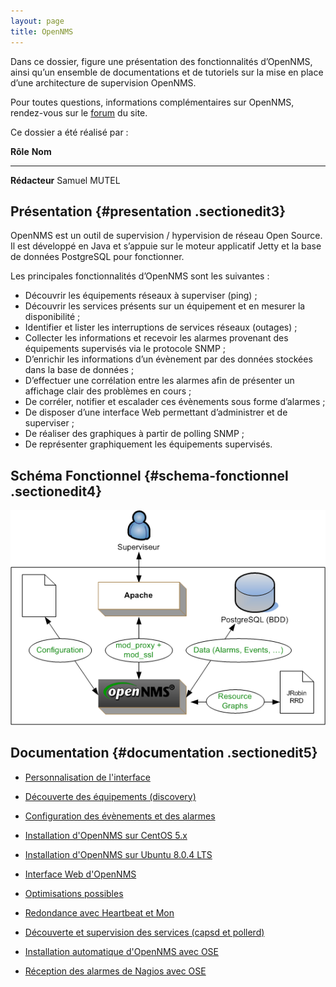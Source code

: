 ```yaml
---
layout: page
title: OpenNMS
---
```


Dans ce dossier, figure une présentation des fonctionnalités d’OpenNMS,
ainsi qu’un ensemble de documentations et de tutoriels sur la mise en
place d’une architecture de supervision OpenNMS.

Pour toutes questions, informations complémentaires sur OpenNMS,
rendez-vous sur le
[forum](http://forums.monitoring-fr.org/ "http://forums.monitoring-fr.org/")
du site.

Ce dossier a été réalisé par :

  **Rôle**        **Nom**
  --------------- --------------
  **Rédacteur**   Samuel MUTEL

Présentation {#presentation .sectionedit3}
------------

OpenNMS est un outil de supervision / hypervision de réseau Open Source.
Il est développé en Java et s’appuie sur le moteur applicatif Jetty et
la base de données PostgreSQL pour fonctionner.

Les principales fonctionnalités d’OpenNMS sont les suivantes :

-   Découvrir les équipements réseaux à superviser (ping) ;
-   Découvrir les services présents sur un équipement et en mesurer la
    disponibilité ;
-   Identifier et lister les interruptions de services réseaux (outages)
    ;
-   Collecter les informations et recevoir les alarmes provenant des
    équipements supervisés via le protocole SNMP ;
-   D’enrichir les informations d’un évènement par des données stockées
    dans la base de données ;
-   D’effectuer une corrélation entre les alarmes afin de présenter un
    affichage clair des problèmes en cours ;
-   De corréler, notifier et escalader ces évènements sous forme
    d’alarmes ;
-   De disposer d’une interface Web permettant d’administrer et de
    superviser ;
-   De réaliser des graphiques à partir de polling SNMP ;
-   De représenter graphiquement les équipements supervisés.

Schéma Fonctionnel {#schema-fonctionnel .sectionedit4}
------------------

[![](../assets/media/supervision/opennms/archi_logicielle-01.png)](../_detail/supervision/opennms/archi_logicielle-01.png@id=opennms%253Astart.html "supervision:opennms:archi_logicielle-01.png")

Documentation {#documentation .sectionedit5}
-------------

-   [Personnalisation de
    l'interface](custom-ihm.html "opennms:custom-ihm")
-   [Découverte des équipements
    (discovery)](discovery.html "opennms:discovery")
-   [Configuration des évènements et des
    alarmes](events-alarms.html "opennms:events-alarms")
-   [Installation d'OpenNMS sur CentOS
    5.x](install-on-centos.html "opennms:install-on-centos")
-   [Installation d'OpenNMS sur Ubuntu 8.0.4
    LTS](install-on-ubuntu.html "opennms:install-on-ubuntu")
-   [Interface Web
    d'OpenNMS](opennms-interface.html "opennms:opennms-interface")
-   [Optimisations possibles](optimisation.html "opennms:optimisation")
-   [Redondance avec Heartbeat et
    Mon](redondance.html "opennms:redondance")
-   [Découverte et supervision des services (capsd et
    pollerd)](services.html "opennms:services")

-   [Installation automatique d'OpenNMS avec
    OSE](http://www.ose-distrib.org/fr/documentations/41-installation/62-installation-en-mode-standalone.html "http://www.ose-distrib.org/fr/documentations/41-installation/62-installation-en-mode-standalone.html")
-   [Réception des alarmes de Nagios avec
    OSE](http://www.ose-distrib.org/fr/documentations/37-configuration/64-reception-des-alarmes-de-nagios-avec-ose-2.html "http://www.ose-distrib.org/fr/documentations/37-configuration/64-reception-des-alarmes-de-nagios-avec-ose-2.html")
